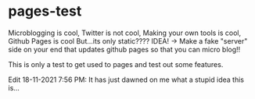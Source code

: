 # pages-test

Microblogging is cool, 
Twitter is not cool,
Making your own tools is cool,
Github Pages is cool 
But...its only static????
IDEA! -> Make a fake "server" side on your end that updates github pages so that you can micro blog!!

This is only a test to get used to pages and test out some features.

Edit 18-11-2021 7:56 PM: It has just dawned on me what a stupid idea this is... 